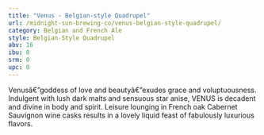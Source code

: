 ```yaml
---
title: "Venus - Belgian-style Quadrupel"
url: /midnight-sun-brewing-co/venus-belgian-style-quadrupel/
category: Belgian and French Ale
style: Belgian-Style Quadrupel
abv: 16
ibu: 0
srm: 0
upc: 0
---
```

Venusâ€”goddess of love and beautyâ€”exudes grace and voluptuousness. Indulgent with lush dark malts and sensuous star anise, VENUS is decadent and divine in body and spirit. Leisure lounging in French oak Cabernet Sauvignon wine casks results in a lovely liquid feast of fabulously luxurious flavors.
